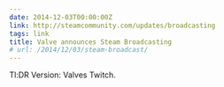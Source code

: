 ```yaml
---
date: 2014-12-03T00:00:00Z
link: http://steamcommunity.com/updates/broadcasting
tags: link
title: Valve announces Steam Broadcasting
# url: /2014/12/03/steam-broadcast/
---
```


Tl:DR Version: Valves Twitch.
